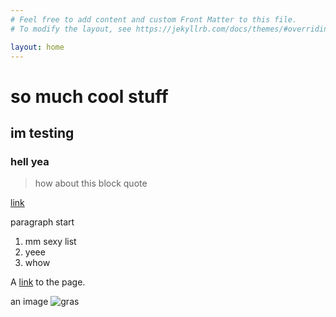 ```yaml
---
# Feel free to add content and custom Front Matter to this file.
# To modify the layout, see https://jekyllrb.com/docs/themes/#overriding-theme-defaults

layout: home
---
```

# <a name="head1234"></a> so much cool stuff
## im testing
### hell yea

> how about this block quote
> 

[link](#head1234)

paragraph start
 
1. mm sexy list
2. yeee
3. whow



A [link](https://www.thedp.com/article/2019/01/penn-admissions-fact-checking-furda-wharton-class-2023-ivy-league) to the page.

an image ![gras](https://s3.us-west-2.amazonaws.com/secure.notion-static.com/ac9e511e-262d-4321-a310-58dddbb40750/linkedin_photo1.jpg?X-Amz-Algorithm=AWS4-HMAC-SHA256&X-Amz-Credential=AKIAT73L2G45O3KS52Y5%2F20210517%2Fus-west-2%2Fs3%2Faws4_request&X-Amz-Date=20210517T192131Z&X-Amz-Expires=86400&X-Amz-Signature=496d1920d1d930a894c5fe960c24475a0eb9fd78e88d022e9fa62237ece65ca2&X-Amz-SignedHeaders=host&response-content-disposition=filename%20%3D%22linkedin_photo1.jpg%22)
